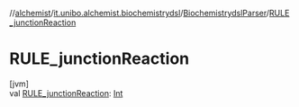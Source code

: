 //[alchemist](../../../index.md)/[it.unibo.alchemist.biochemistrydsl](../index.md)/[BiochemistrydslParser](index.md)/[RULE_junctionReaction](-r-u-l-e_junction-reaction.md)

# RULE_junctionReaction

[jvm]\
val [RULE_junctionReaction](-r-u-l-e_junction-reaction.md): [Int](https://kotlinlang.org/api/latest/jvm/stdlib/kotlin/-int/index.html)
